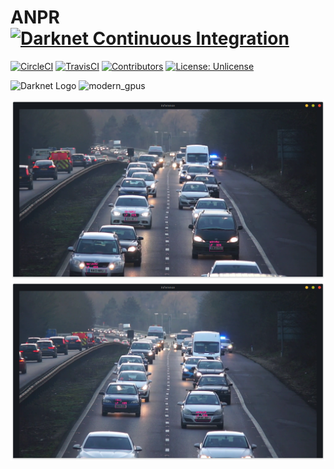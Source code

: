 # ANPR [![Darknet Continuous Integration](https://github.com/AlexeyAB/darknet/workflows/Darknet%20Continuous%20Integration/badge.svg)](https://github.com/AlexeyAB/darknet/actions?query=workflow%3A%22Darknet+Continuous+Integration%22)
[![CircleCI](https://circleci.com/gh/AlexeyAB/darknet.svg?style=svg)](https://circleci.com/gh/AlexeyAB/darknet)
[![TravisCI](https://travis-ci.org/AlexeyAB/darknet.svg?branch=master)](https://travis-ci.org/AlexeyAB/darknet)
[![Contributors](https://img.shields.io/github/contributors/AlexeyAB/Darknet.svg)](https://github.com/AlexeyAB/darknet/graphs/contributors)
[![License: Unlicense](https://img.shields.io/badge/license-Unlicense-blue.svg)](https://github.com/AlexeyAB/darknet/blob/master/LICENSE)

![Darknet Logo](http://pjreddie.com/media/files/darknet-black-small.png)
![modern_gpus](https://user-images.githubusercontent.com/4096485/82835867-f1c62380-9ecd-11ea-9134-1598ed2abc4b.png)

<img src="/screens/sc1.png" alt="My cool logo"/>
<img src="/screens/sc2.png" alt="My cool logo"/>
